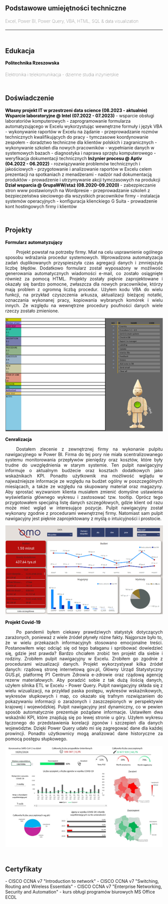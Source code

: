 <h2><b>Podstawowe umiejętności techniczne</b></h2>
<h4 style="font-weight: lighter">Excel, Power BI, Power Query, VBA, HTML, SQL & data visualization<br></h4>
<hr>

<h2><br><b>Edukacja</b></h2>
<h4 style="display:inline; line-height:0px; color:black">Politechnika Rzeszowska</h4>
<h4 style="font-weight: lighter">Elektronika i telekomunikacja - dzienne studia inżynierskie</h4>

<h2><br>Doświadczenie</h2>
<h4 style="display:inline; line-height:0px; color:black">Własny projekt IT w przestrzeni data science (08.2023 - aktualnie)</h4>
<span style="white-space: pre-line"></span>
<h4 style="display:inline; line-height:0px; color:black">Wsparcie laboratoryjne @ Intel (07.2022 - 07.2023)</h4>
- wsparcie obsługi laboratoriów komputerowych
- zaprogramowanie formularza automatyzującego w Excelu wykorzystując wewnętrzne formuły i język VBA
- wykonywanie raportów w Excelu na żądanie
- przeprowadzanie rozmów technicznych kwalifikujących do pracy
- tymczasowe koordynowanie zespołem
- doradztwo techniczne dla klientów polskich i zagranicznych
- wykonywanie szkoleń dla nowych pracowników
- wypełnianie danych w systemowych bazach 
- diagnostyka i naprawa sprzętu komputerowego
- weryfikacja dokumentacji technicznych 

<h4 style="display:inline; line-height:0px; color:black">Inżynier procesu @ Aptiv (04.2022 - 06.2022)</h4>
- rozwiązywanie problemów technicznych i jakościowych
- przygotowanie i analizowanie raportów w Excelu celem prezentacji na spotkaniach z menadżerami
- nadzór nad dokumentacją produktów
- prowadzenie i utrzymywanie akcji tymczasowych na produkcji

<h4 style="display:inline; line-height:0px; color:black">Dział wsparcia @ GrupaWW/staż (08.2020-09.2020)</h4>
- zabezpieczanie stron www postawionych na Wordpresie
- przeprowadzanie szkoleń z bezpieczeństwa sieciowego dla wszystkich pracowników firmy
- instalacja systemów operacyjnych
- konfiguracja klienckiego G Suita
- prowadzenie kont hostingowych firmy i klientów

<h2><br>Projekty</h2>
<h4 style="display:inline; line-height:0px; color:black">Formularz automatyzujący </h4>
<p align="justify">&emsp;&emsp;&ensp;Projekt powstał na potrzeby firmy. Miał na celu usprawnienie ogólnego sposobu wdrażania procedur systemowych. Wprowadzona automatyzacja zadań duplikowanych przyspieszyła czas agregacji danych i zmniejszyła liczbę błędów. Dodatkowo formularz został wyposażony w możliwość generowania automatycznych wiadomości e-mail, co zostało osiągnięte również za pomocą HTML. Projekty zostały pięknie zaprojektowane i okazały się bardzo pomocne, zwłaszcza dla nowych pracowników, którzy mają problem z ogromną liczbą procedur. Użyłem kodu VBA do wielu funkcji, na przykład czyszczenia arkusza, aktualizacji bieżącej notatki, oznaczania wykonanej pracy, kopiowania wybranych komórek i wielu innych. Ze względu na wewnętrzne procedury poufności danych wiele rzeczy zostało zmienione.  </p>
<p style="text-align: center;"> <img src="assets/Dashboard2.PNG"/> </p>

<h4 style="display:inline; line-height:0px; color:black">Cenralizacja</h4>
<p align="justify">&emsp;&emsp;&ensp;Dostałem zlecenie z zewnętrznej firmy na wykonanie pulpitu nawigacyjnego w Power BI. Firma do tej pory nie miała scentralizowanego systemu monitorowania przepływów pieniędzy oraz kosztów, które były trudne do uwzględnienia w starym systemie. Ten pulpit nawigacyjny informuje o aktualnym budżecie oraz kosztach dodatkowych jako wskażnikach KPI. Ponadto użytkownik ma możliwość wglądu w najważniejsze informacje ze względu na budżet ogólny w poszczególnych miesiącach, a także ze względu na skupowany materiał oraz magazyny. Aby sprostać wyzwaniom klienta musiałem zmienić domyślne ustawienia wyświetlania głównego wykresu i zastosować tzw. tooltip. Oprócz tego przygotowałem specjalną listę danych szczegółowych, gdzie klient od razu może mieć wgląd w interesujące pozycje. Pulpit nawigacyjny został wykonany zgodnie z procedurami wewnętrznej firmy. Natomiast sam pulpit nawigacyjny jest pięknie zaprojektowany z myślą o intuicyjności i prostocie.   </p>
<p style="text-align: center;"> <img src="assets/Dashboard3.PNG"/> </p>

<h4 style="display:inline; line-height:0px; color:black">Projekt Covid-19</h4>
<p align="justify">&emsp;&emsp;&ensp;Po pandemii byłem ciekawy prawdziwych statystyk dotyczących zarażonych, ponieważ z wiele źródeł płyneły różne fakty. Najgorsze było to, że w wielu przekazach informacyjnyh stosowano emocjonalne treści. Postanowiłem więc odciąć się od tego bałaganu i spróbować dowiedzieć się, gdzie jest prawda? Bardzo chciałem zrobić ten projekt dla siebie i rodziny. Zrobiłem pulpit nawigacyjny w Excelu. Zrobiłem go zgodnie z procedurami wizualizacji danych. Projekt wykorzystywał kilka źródeł danych: rządową stronę internetową gov.pl, Główny Urząd Statystyczny GUS.pl, platformę P1 Centrum Zdrowia e-zdrowie oraz rządową agencję rezerw materiałowych. Aby poradzić sobie z tak dużą ilością danych, użyłem silnika ETL w Excelu - Power Query. Pulpit nawigacyjny składa się z wielu wizualizacji, na przykład paska postępu, wykresów wskaźnikowych, wykresów słupkowych i map, co okazało się trafnym rozwiązaniem do pokazywaniu informacji o zarażonych i zaszczepionych w perspektywie krajowej i wojewódzkiej. Pulpit nawigacyjny jest dynamiczny, co w pewien sposób automatycznie prezentuje pożądane informacje. Ustawiłem dwa wskaźniki KPI, które znajdują się po lewej stronie u góry. Użyłem wykresu łączonego do przedstawienia korelacji zgonów i szczepień dla danych województw. Dzięki Power Query udało mi się zagregować dane dla każdej prowincji. Ponadto użytkownicy mogą analizować dane historyczne za pomocą postępu słupkowego. </p>
<p style="text-align: center;"> <img src="assets/Dashboard.JPG"/> </p>

<h2><br>Certyfikaty</h2>
- CISCO CCNA v7 "Introduction to network"
- CISCO CCNA v7 "Switching, Routing and Wireless Essentials"
- CISCO CCNA v7 "Enterprise Networking, Security and Automation"
- kurs obługi programów biurowych MS Office ECDL








